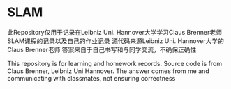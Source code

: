 # SLAM
此Repository仅用于记录在Leibniz Uni. Hannover大学学习Claus Brenner老师SLAM课程的记录以及自己的作业记录
源代码来源Leibniz Uni. Hannover大学的Claus Brenner老师
答案来自于自己书写和与同学交流，不确保正确性

This repository is for learning and homework records. 
Source code is from Claus Brenner, Leibniz Uni.Hannover.
The answer comes from me and communicating with classmates, not ensuring correctness
